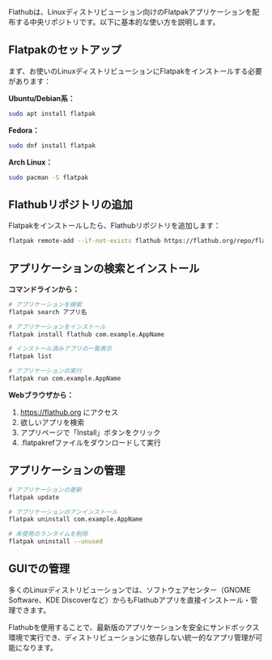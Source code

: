 Flathubは、Linuxディストリビューション向けのFlatpakアプリケーションを配布する中央リポジトリです。以下に基本的な使い方を説明します。

## Flatpakのセットアップ

まず、お使いのLinuxディストリビューションにFlatpakをインストールする必要があります：

**Ubuntu/Debian系：**
```bash
sudo apt install flatpak
```

**Fedora：**
```bash
sudo dnf install flatpak
```

**Arch Linux：**
```bash
sudo pacman -S flatpak
```

## Flathubリポジトリの追加

Flatpakをインストールしたら、Flathubリポジトリを追加します：

```bash
flatpak remote-add --if-not-exists flathub https://flathub.org/repo/flathub.flatpakrepo
```

## アプリケーションの検索とインストール

**コマンドラインから：**
```bash
# アプリケーションを検索
flatpak search アプリ名

# アプリケーションをインストール
flatpak install flathub com.example.AppName

# インストール済みアプリの一覧表示
flatpak list

# アプリケーションの実行
flatpak run com.example.AppName
```

**Webブラウザから：**
1. https://flathub.org にアクセス
2. 欲しいアプリを検索
3. アプリページで「Install」ボタンをクリック
4. .flatpakrefファイルをダウンロードして実行

## アプリケーションの管理

```bash
# アプリケーションの更新
flatpak update

# アプリケーションのアンインストール
flatpak uninstall com.example.AppName

# 未使用のランタイムを削除
flatpak uninstall --unused
```

## GUIでの管理

多くのLinuxディストリビューションでは、ソフトウェアセンター（GNOME Software、KDE Discoverなど）からもFlathubアプリを直接インストール・管理できます。

Flathubを使用することで、最新版のアプリケーションを安全にサンドボックス環境で実行でき、ディストリビューションに依存しない統一的なアプリ管理が可能になります。